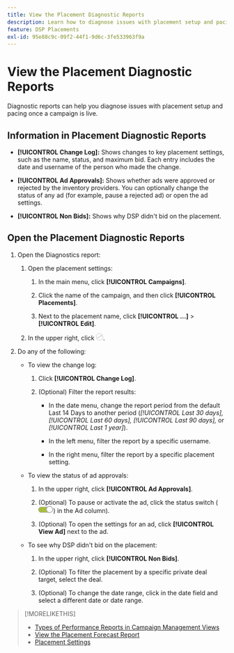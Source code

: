 ```yaml
---
title: View the Placement Diagnostic Reports
description: Learn how to diagnose issues with placement setup and pacing.
feature: DSP Placements
exl-id: 95e88c9c-09f2-44f1-9d6c-3fe533963f9a
---
```

# View the Placement Diagnostic Reports

<!-- Does this really belong in the Campaign Management > Reports section or in the Placements section?  -->

Diagnostic reports can help you diagnose issues with placement setup and pacing once a campaign is live.

## Information in Placement Diagnostic Reports

* **[!UICONTROL Change Log]:** Shows changes to key placement settings, such as the name, status, and maximum bid. Each entry includes the date and username of the person who made the change.

* **[!UICONTROL Ad Approvals]:** Shows whether ads were approved or rejected by the inventory providers. You can optionally change the status of any ad (for example, pause a rejected ad) or open the ad settings.

* **[!UICONTROL Non Bids]:** Shows why DSP didn't bid on the placement.

## Open the Placement Diagnostic Reports

1. Open the Diagnostics report:

    1. Open the placement settings:

        1. In the main menu, click **[!UICONTROL Campaigns]**.

        1. Click the name of the campaign, and then click **[!UICONTROL Placements]**.

        1. Next to the placement name, click  **[!UICONTROL ...]** > **[!UICONTROL Edit]**.

    1. In the upper right, click ![Placement Diagnostics](/help/dsp/assets/placement-diagnostics.png).

1. Do any of the following:

    * To view the change log:

         1. Click **[!UICONTROL Change Log]**.

         1. (Optional) Filter the report results:

            * In the date menu, change the report period from the default Last 14 Days to another period (*[!UICONTROL Last 30 days],* *[!UICONTROL Last 60 days],* *[!UICONTROL Last 90 days],* or *[!UICONTROL Last 1 year]*).

            * In the left menu, filter the report by a specific username.

            * In the right menu, filter the report by a specific placement setting.

    * To view the status of ad approvals:

        1. In the upper right, click **[!UICONTROL Ad Approvals]**.

        1. (Optional) To pause or activate the ad, click the status switch (![Status switch](/help/dsp/assets/status-switch.png)) in the Ad column).

        1. (Optional) To open the settings for an ad, click **[!UICONTROL View Ad]** next to the ad.

    * To see why DSP didn't bid on the placement:

        1. In the upper right, click **[!UICONTROL Non Bids]**.

        1. (Optional) To filter the placement by a specific private deal target, select the deal. <!-- Admin users only: Optionally filter the deal by one or more regions ([!UICONTROL US-EAST], [!UICONTROL US-WEST]) [!UICONTROL EU-WEST], [!UICONTROL HKG]) by selecting the regions. -->

        1. (Optional) To change the date range, click in the date field and select a different date or date range.

<!-- Later, add link to >* Definitions for NBRs (Reading No Bid Reports (NBRs)) -->

>[!MORELIKETHIS]
>
>* [Types of Performance Reports in Campaign Management Views](campaign-reports-about.md)
>* [View the Placement Forecast Report](/help/dsp/campaign-management/reports/placement-forecast.md)
>* [Placement Settings](/help/dsp/campaign-management/placements/placement-settings.md)
